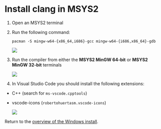 # Install clang in MSYS2

1. Open an MSYS2 terminal
1. Run the following command:

    `pacman -S mingw-w64-{x86_64,i686}-gcc mingw-w64-{i686,x86_64}-gdb`

    ![](images/install-gifs/Windows/install-gpp-msys.gif)

1. Run the compiler from either the **MSYS2 MinGW 64-bit** or **MSYS2 MinGW 32-bit** terminals

    ![](images/install-gifs/Windows/demo-compiler.gif)

1. In Visual Studio Code you should install the following extensions:

  - C++ (search for `ms-vscode.cpptools`)
  - vscode-icons (`robertohuertasm.vscode-icons`)
  
    ![](images/install-gifs/extensions.gif)

Return to the [overview of the Windows install](/guides/installation/windows.html).